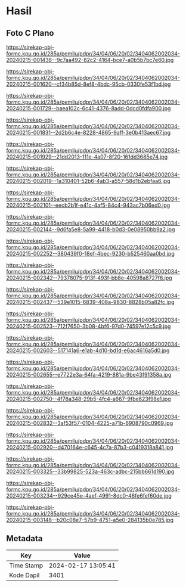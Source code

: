 # Hasil

## Foto C Plano

https://sirekap-obj-formc.kpu.go.id/285a/pemilu/pdpr/34/04/06/20/02/3404062002034-20240215-001438--9c7aa492-82c2-4164-bce7-a0b5b7bc7e60.jpg

https://sirekap-obj-formc.kpu.go.id/285a/pemilu/pdpr/34/04/06/20/02/3404062002034-20240215-001620--cf34b85d-8ef8-4bdc-95cb-0330fe53f1bd.jpg

https://sirekap-obj-formc.kpu.go.id/285a/pemilu/pdpr/34/04/06/20/02/3404062002034-20240215-001729--baea102c-6c41-4376-8add-0dcd0fdfa900.jpg

https://sirekap-obj-formc.kpu.go.id/285a/pemilu/pdpr/34/04/06/20/02/3404062002034-20240215-001831--2d2b6c4e-8228-4865-9aff-3e0b413aec67.jpg

https://sirekap-obj-formc.kpu.go.id/285a/pemilu/pdpr/34/04/06/20/02/3404062002034-20240215-001929--21dd2013-111e-4a07-8f20-161dd3685e74.jpg

https://sirekap-obj-formc.kpu.go.id/285a/pemilu/pdpr/34/04/06/20/02/3404062002034-20240215-002019--1a310401-52b6-4ab3-a557-58d1b2ebfaa6.jpg

https://sirekap-obj-formc.kpu.go.id/285a/pemilu/pdpr/34/04/06/20/02/3404062002034-20240215-002101--eecb2b1f-e41c-4af5-84c4-943ac7b06ed0.jpg

https://sirekap-obj-formc.kpu.go.id/285a/pemilu/pdpr/34/04/06/20/02/3404062002034-20240215-002144--9d6fa5e8-5a99-4418-b0d3-0e08950bb9a2.jpg

https://sirekap-obj-formc.kpu.go.id/285a/pemilu/pdpr/34/04/06/20/02/3404062002034-20240215-002252--380439f0-18ef-4bec-9230-b525460aa0bd.jpg

https://sirekap-obj-formc.kpu.go.id/285a/pemilu/pdpr/34/04/06/20/02/3404062002034-20240215-002342--79378075-913f-493f-bb8e-40598a8727f6.jpg

https://sirekap-obj-formc.kpu.go.id/285a/pemilu/pdpr/34/04/06/20/02/3404062002034-20240215-002437--539e1015-6839-408a-9830-8828b05a82fc.jpg

https://sirekap-obj-formc.kpu.go.id/285a/pemilu/pdpr/34/04/06/20/02/3404062002034-20240215-002523--712f7650-3b08-4bf6-97d0-74597e12c5c9.jpg

https://sirekap-obj-formc.kpu.go.id/285a/pemilu/pdpr/34/04/06/20/02/3404062002034-20240215-002603--517141a6-e1ab-4d10-bd1d-e6ac4616a5d0.jpg

https://sirekap-obj-formc.kpu.go.id/285a/pemilu/pdpr/34/04/06/20/02/3404062002034-20240215-002655--e7722e3a-64fa-4219-881a-9be43f91358a.jpg

https://sirekap-obj-formc.kpu.go.id/285a/pemilu/pdpr/34/04/06/20/02/3404062002034-20240215-002750--4f78a348-29b5-4fc4-a667-9fbe623f98e1.jpg

https://sirekap-obj-formc.kpu.go.id/285a/pemilu/pdpr/34/04/06/20/02/3404062002034-20240215-002832--3af53f57-0104-4225-a71b-6908790c0969.jpg

https://sirekap-obj-formc.kpu.go.id/285a/pemilu/pdpr/34/04/06/20/02/3404062002034-20240215-002920--d470164e-c645-4c7a-87b3-c0419318a841.jpg

https://sirekap-obj-formc.kpu.go.id/285a/pemilu/pdpr/34/04/06/20/02/3404062002034-20240215-003325--33b99825-523a-463c-adbc-215bb661d190.jpg

https://sirekap-obj-formc.kpu.go.id/285a/pemilu/pdpr/34/04/06/20/02/3404062002034-20240215-003234--929ce45e-4aef-4991-8dc0-46fe6fef60de.jpg

https://sirekap-obj-formc.kpu.go.id/285a/pemilu/pdpr/34/04/06/20/02/3404062002034-20240215-003148--b20c08e7-57b9-4751-a5e0-284135b0e785.jpg


## Metadata

| Key        | Value               |
| ---------- | ------------------- |
| Time Stamp | 2024-02-17 13:05:41 |
| Kode Dapil | 3401                |



